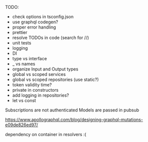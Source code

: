 TODO:
* check options in tsconfig.json
* use graphql codegen?
* proper error handling
* prettier
* resolve TODOs in code (search for //)
* unit tests
* logging
* DI
* type vs interface
* _ vs names
* organize Input and Output types
* global vs scoped services
* global vs scoped repositories (use static?)
* token validity time?
* private in constructors
* add logging in repositories?
* let vs const

Subscriptions are not authenticated
Models are passed in pubsub

https://www.apollographql.com/blog/designing-graphql-mutations-e09de826ed97/

dependency on container in resolvers :(
